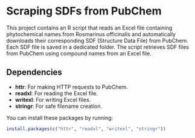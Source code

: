 # Scraping SDFs from PubChem
This project contains an R script that reads an Excel file containing phytochemical names from Rosmarinus officinalis and automatically downloads their corresponding SDF (Structure Data File) from PubChem. Each SDF file is saved in a dedicated folder. The script retrieves SDF files from PubChem using compound names from an Excel file.

## Dependencies

- **httr**: For making HTTP requests to PubChem.
- **readxl**: For reading the Excel file.
- **writexl**: For writing Excel files.
- **stringr**: For safe filename creation.

You can install these packages by running:

```r
install.packages(c("httr", "readxl", "writexl", "stringr"))
```


